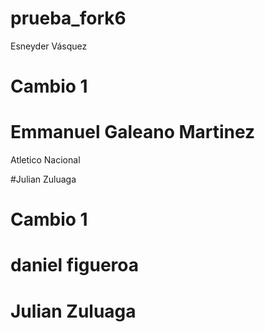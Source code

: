 # prueba_fork6
 Esneyder Vásquez


# Cambio 1


# Emmanuel Galeano Martinez
Atletico Nacional

#Julian Zuluaga


# Cambio 1

# daniel figueroa


# Julian Zuluaga



